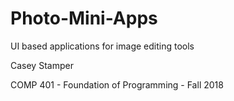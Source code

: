 # Photo-Mini-Apps
UI based applications for image editing tools

Casey Stamper

COMP 401 - Foundation of Programming - Fall 2018

